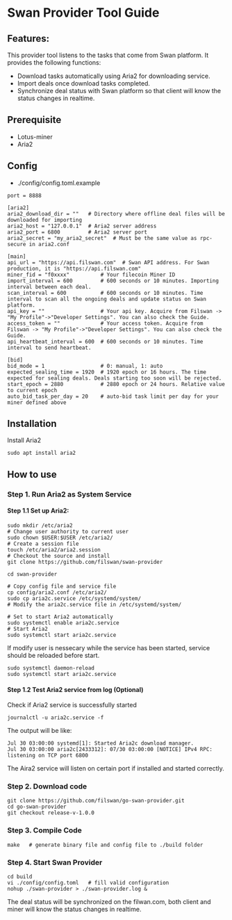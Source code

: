 # Swan Provider Tool Guide

## Features:

This provider tool listens to the tasks that come from Swan platform. It provides the following functions:

* Download tasks automatically using Aria2 for downloading service.
* Import deals once download tasks completed.
* Synchronize deal status with Swan platform so that client will know the status changes in realtime.

## Prerequisite
- Lotus-miner
- Aria2

## Config
* ./config/config.toml.example
```shell
port = 8888

[aria2]
aria2_download_dir = ""   # Directory where offline deal files will be downloaded for importing
aria2_host = "127.0.0.1"  # Aria2 server address
aria2_port = 6800         # Aria2 server port
aria2_secret = "my_aria2_secret"  # Must be the same value as rpc-secure in aria2.conf

[main]
api_url = "https://api.filswan.com"  # Swan API address. For Swan production, it is "https://api.filswan.com"
miner_fid = "f0xxxx"          # Your filecoin Miner ID
import_interval = 600         # 600 seconds or 10 minutes. Importing interval between each deal.
scan_interval = 600           # 600 seconds or 10 minutes. Time interval to scan all the ongoing deals and update status on Swan platform.
api_key = ""                  # Your api key. Acquire from Filswan -> "My Profile"->"Developer Settings". You can also check the Guide.
access_token = ""             # Your access token. Acquire from Filswan -> "My Profile"->"Developer Settings". You can also check the Guide.
api_heartbeat_interval = 600  # 600 seconds or 10 minutes. Time interval to send heartbeat.

[bid]
bid_mode = 1                  # 0: manual, 1: auto
expected_sealing_time = 1920  # 1920 epoch or 16 hours. The time expected for sealing deals. Deals starting too soon will be rejected.
start_epoch = 2880            # 2880 epoch or 24 hours. Relative value to current epoch
auto_bid_task_per_day = 20    # auto-bid task limit per day for your miner defined above
```

## Installation

Install Aria2
```shell
sudo apt install aria2
```

## How to use

### Step 1. Run Aria2 as System Service

#### Step 1.1 Set up Aria2:

```shell
sudo mkdir /etc/aria2
# Change user authority to current user
sudo chown $USER:$USER /etc/aria2/
# Create a session file
touch /etc/aria2/aria2.session
# Checkout the source and install 
git clone https://github.com/filswan/swan-provider

cd swan-provider

# Copy config file and service file
cp config/aria2.conf /etc/aria2/
sudo cp aria2c.service /etc/systemd/system/
# Modify the aria2c.service file in /etc/systemd/system/

# Set to start Aria2 automatically
sudo systemctl enable aria2c.service
# Start Aria2
sudo systemctl start aria2c.service
```
If modify user is nessecary while the service has been started, service should be reloaded before start.
```shell
sudo systemctl daemon-reload
sudo systemctl start aria2c.service
```

#### Step 1.2 Test Aria2 service from log (Optional)

Check if Aria2 service is successfully started

```shell
journalctl -u aria2c.service -f
```
The output will be like:

```shell
Jul 30 03:00:00 systemd[1]: Started Aria2c download manager.
Jul 30 03:00:00 aria2c[2433312]: 07/30 03:00:00 [NOTICE] IPv4 RPC: listening on TCP port 6800
```

The Aira2 service will listen on certain port if installed and started correctly.

### Step 2. Download code
```shell
git clone https://github.com/filswan/go-swan-provider.git
cd go-swan-provider
git checkout release-v-1.0.0
```
### Step 3. Compile Code
```shell
make   # generate binary file and config file to ./build folder
```

### Step 4. Start Swan Provider
```shell
cd build
vi ./config/config.toml   # fill valid configuration
nohup ./swan-provider > ./swan-provider.log &
```

The deal status will be synchronized on the filwan.com, both client and miner will know the status changes in realtime.
